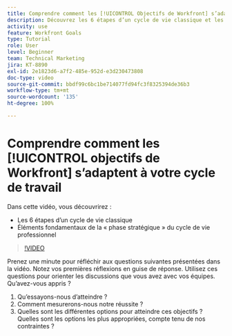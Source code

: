 ```yaml
---
title: Comprendre comment les [!UICONTROL Objectifs de Workfront] s’adaptent à votre cycle de travail
description: Découvrez les 6 étapes d’un cycle de vie classique et les principaux éléments de base de la « phase stratégique » du cycle de vie professionnel.
activity: use
feature: Workfront Goals
type: Tutorial
role: User
level: Beginner
team: Technical Marketing
jira: KT-8890
exl-id: 2e1823d6-a7f2-485e-952d-e3d230473808
doc-type: video
source-git-commit: bbdf99c6bc1be714077fd94fc3f8325394de36b3
workflow-type: tm+mt
source-wordcount: '135'
ht-degree: 100%

---
```


# Comprendre comment les [!UICONTROL objectifs de Workfront] s’adaptent à votre cycle de travail

Dans cette vidéo, vous découvrirez :

* Les 6 étapes d’un cycle de vie classique
* Éléments fondamentaux de la « phase stratégique » du cycle de vie professionnel

>[!VIDEO](https://video.tv.adobe.com/v/335184/?quality=12&learn=on&enablevpops=1)

<!--
Your turn graphic
-->

Prenez une minute pour réfléchir aux questions suivantes présentées dans la vidéo. Notez vos premières réflexions en guise de réponse. Utilisez ces questions pour orienter les discussions que vous avez avec vos équipes. Qu’avez-vous appris ?

1. Qu’essayons-nous d’atteindre ?
1. Comment mesurerons-nous notre réussite ?
1. Quelles sont les différentes options pour atteindre ces objectifs ? Quelles sont les options les plus appropriées, compte tenu de nos contraintes ?
